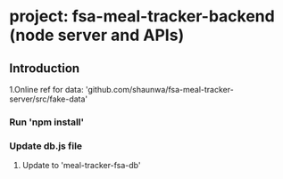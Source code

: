 # project: fsa-meal-tracker-backend (node server and APIs)

## Introduction

1.Online ref for data: 'github.com/shaunwa/fsa-meal-tracker-server/src/fake-data'

### Run 'npm install'

### Update db.js file

1. Update to 'meal-tracker-fsa-db'
